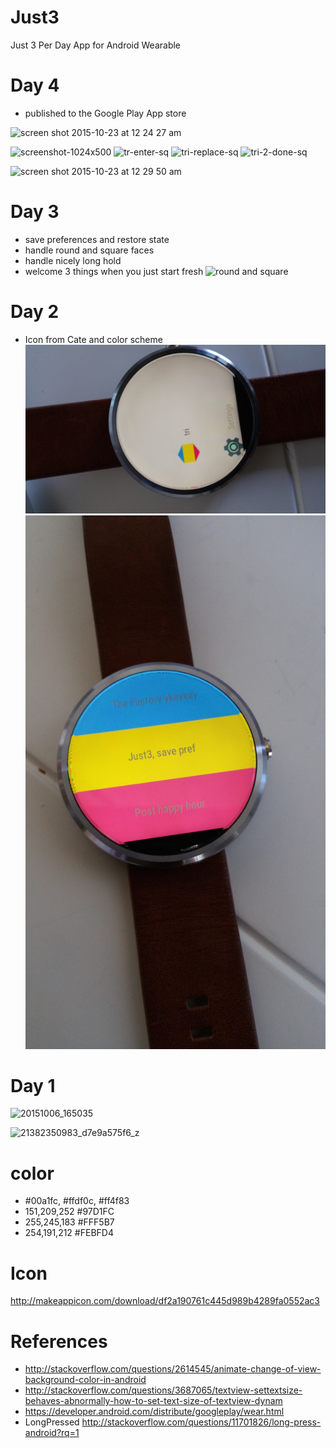 # Just3
Just 3 Per Day App for Android Wearable

# Day 4
- published to the Google Play App store

<img width="228" alt="screen shot 2015-10-23 at 12 24 27 am" src="https://cloud.githubusercontent.com/assets/149837/10686783/83adb3da-791c-11e5-8d03-6411666b449c.png">

![screenshot-1024x500](https://cloud.githubusercontent.com/assets/149837/10686791/98a8388c-791c-11e5-848e-584168c335cf.png)
![tr-enter-sq](https://cloud.githubusercontent.com/assets/149837/10686796/9c7671fe-791c-11e5-8aa1-0402e60716db.png)
![tri-replace-sq](https://cloud.githubusercontent.com/assets/149837/10686798/9e2b0b72-791c-11e5-8fae-df5d58337ea6.png)
![tri-2-done-sq](https://cloud.githubusercontent.com/assets/149837/10686799/9ff3fdba-791c-11e5-9026-1d6b7cbbe959.png)

<img width="547" alt="screen shot 2015-10-23 at 12 29 50 am" src="https://cloud.githubusercontent.com/assets/149837/10686869/492cb494-791d-11e5-9111-a66523fa283c.png">


# Day 3
- save preferences and restore state
- handle round and square faces
- handle nicely long hold
- welcome 3 things when you just start fresh
![round and square](https://raw.githubusercontent.com/tonytamsf/Just3/master/CHANGELOG/images/round%20%26%20square%20faces.jpg)

# Day 2
- Icon from Cate and color scheme
![icon](https://raw.githubusercontent.com/tonytamsf/Just3/81c1f9569b0cc20eea0382879d6e66e6de337d86/CHANGELOG/images/20151012_164832.jpg)
![tri band](https://raw.githubusercontent.com/tonytamsf/Just3/2bb74a3989209cd3e193e902aaa08ec08f74a1f2/CHANGELOG/images/20151012_160037.jpg)

# Day 1
![20151006_165035](https://cloud.githubusercontent.com/assets/149837/10325954/ac0ed130-6c4a-11e5-913f-d9443f39094e.jpg)

![21382350983_d7e9a575f6_z](https://cloud.githubusercontent.com/assets/149837/10323202/4e850642-6c36-11e5-86da-0857d212bc15.jpg)

# color
- #00a1fc, #ffdf0c, #ff4f83
- 151,209,252 #97D1FC
- 255,245,183 #FFF5B7
- 254,191,212 #FEBFD4

# Icon
http://makeappicon.com/download/df2a190761c445d989b4289fa0552ac3

# References
- http://stackoverflow.com/questions/2614545/animate-change-of-view-background-color-in-android
- http://stackoverflow.com/questions/3687065/textview-settextsize-behaves-abnormally-how-to-set-text-size-of-textview-dynam
- https://developer.android.com/distribute/googleplay/wear.html
- LongPressed http://stackoverflow.com/questions/11701826/long-press-android?rq=1
